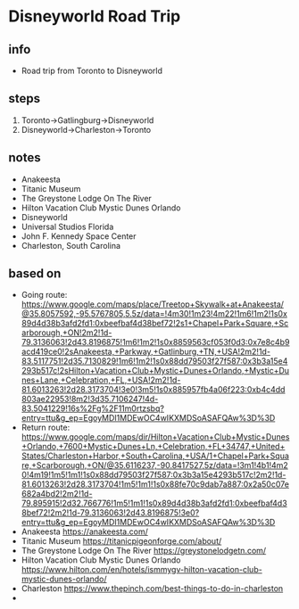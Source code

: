 # Disneyworld Road Trip  

## info  
* Road trip from Toronto to Disneyworld

## steps  
1. Toronto->Gatlingburg->Disneyworld
2. Disneyworld->Charleston->Toronto

## notes  
*  Anakeesta
*  Titanic Museum
*  The Greystone Lodge On The River
*  Hilton Vacation Club Mystic Dunes Orlando
*  Disneyworld
*  Universal Studios Florida
*  John F. Kennedy Space Center
*  Charleston, South Carolina

## based on  
*  Going route:  https://www.google.com/maps/place/Treetop+Skywalk+at+Anakeesta/@35.8057592,-95.5767805,5.5z/data=!4m30!1m23!4m22!1m6!1m2!1s0x89d4d38b3afd2fd1:0xbeefbaf4d38bef72!2s1+Chapel+Park+Square,+Scarborough,+ON!2m2!1d-79.3136063!2d43.8196875!1m6!1m2!1s0x8859563cf053f0d3:0x7e8c4b9acd419ce0!2sAnakeesta,+Parkway,+Gatlinburg,+TN,+USA!2m2!1d-83.5117751!2d35.7130829!1m6!1m2!1s0x88dd79503f27f587:0x3b3a15e4293b517c!2sHilton+Vacation+Club+Mystic+Dunes+Orlando,+Mystic+Dunes+Lane,+Celebration,+FL,+USA!2m2!1d-81.6013263!2d28.3173704!3e0!3m5!1s0x885957fb4a06f223:0xb4c4dd803ae22953!8m2!3d35.7106247!4d-83.5041229!16s%2Fg%2F11m0rtzsbq?entry=ttu&g_ep=EgoyMDI1MDEwOC4wIKXMDSoASAFQAw%3D%3D 
*  Return route: https://www.google.com/maps/dir/Hilton+Vacation+Club+Mystic+Dunes+Orlando,+7600+Mystic+Dunes+Ln,+Celebration,+FL+34747,+United+States/Charleston+Harbor,+South+Carolina,+USA/1+Chapel+Park+Square,+Scarborough,+ON/@35.6116237,-90.8417527,5z/data=!3m1!4b1!4m20!4m19!1m5!1m1!1s0x88dd79503f27f587:0x3b3a15e4293b517c!2m2!1d-81.6013263!2d28.3173704!1m5!1m1!1s0x88fe70c9dab7a887:0x2a50c07e682a4bd2!2m2!1d-79.895915!2d32.766776!1m5!1m1!1s0x89d4d38b3afd2fd1:0xbeefbaf4d38bef72!2m2!1d-79.3136063!2d43.8196875!3e0?entry=ttu&g_ep=EgoyMDI1MDEwOC4wIKXMDSoASAFQAw%3D%3D 
*  Anakeesta https://anakeesta.com/ 
*  Titanic Museum  https://titanicpigeonforge.com/about/ 
*  The Greystone Lodge On The River https://greystonelodgetn.com/ 
*  Hilton Vacation Club Mystic Dunes Orlando https://www.hilton.com/en/hotels/ismmygv-hilton-vacation-club-mystic-dunes-orlando/
*  Charleston https://www.thepinch.com/best-things-to-do-in-charleston
*  

